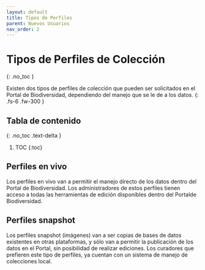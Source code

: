 ```yaml
---
layout: default
title: Tipos de Perfiles
parent: Nuevos Usuarios
nav_order: 2
---
```



# Tipos de Perfiles de Colección
{: .no_toc }


Existen dos tipos de perfiles de colección que pueden ser solicitados en el Portal de Biodiversidad, dependiendo del manejo que se le de a los datos.
{: .fs-6 .fw-300 }


## Tabla de contenido
{: .no_toc .text-delta }

1. TOC
{:toc}


## Perfiles en vivo

Los perfiles en vivo van a permitir el manejo directo de los datos dentro del Portal de Biodiversidad. Los administradores de estos perfiles tienen acceso a todas las herramientas de edición disponibles dentro del Portalde Biodiversidad.

## Perfiles snapshot

Los perfiles snapshot (imágenes) van a ser copias de bases de datos existentes en otras plataformas, y sólo van a permitir la publicación de los datos en el Portal, sin posibilidad de realizar ediciones. Los curadores que prefieren este tipo de perfiles, ya cuentan con un sistema de manejo de colecciones local.


